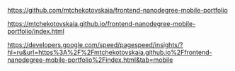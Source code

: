 https://github.com/mtchekotovskaia/frontend-nanodegree-mobile-portfolio

https://mtchekotovskaia.github.io/frontend-nanodegree-mobile-portfolio/index.html

https://developers.google.com/speed/pagespeed/insights/?hl=ru&url=https%3A%2F%2Fmtchekotovskaia.github.io%2Ffrontend-nanodegree-mobile-portfolio%2Findex.html&tab=mobile
